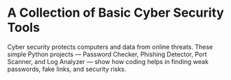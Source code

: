 # A Collection of Basic Cyber Security Tools
Cyber security protects computers and data from online threats. These simple Python projects — Password Checker, Phishing Detector, Port Scanner, and Log Analyzer — show how coding helps in finding weak passwords, fake links, and security risks.
